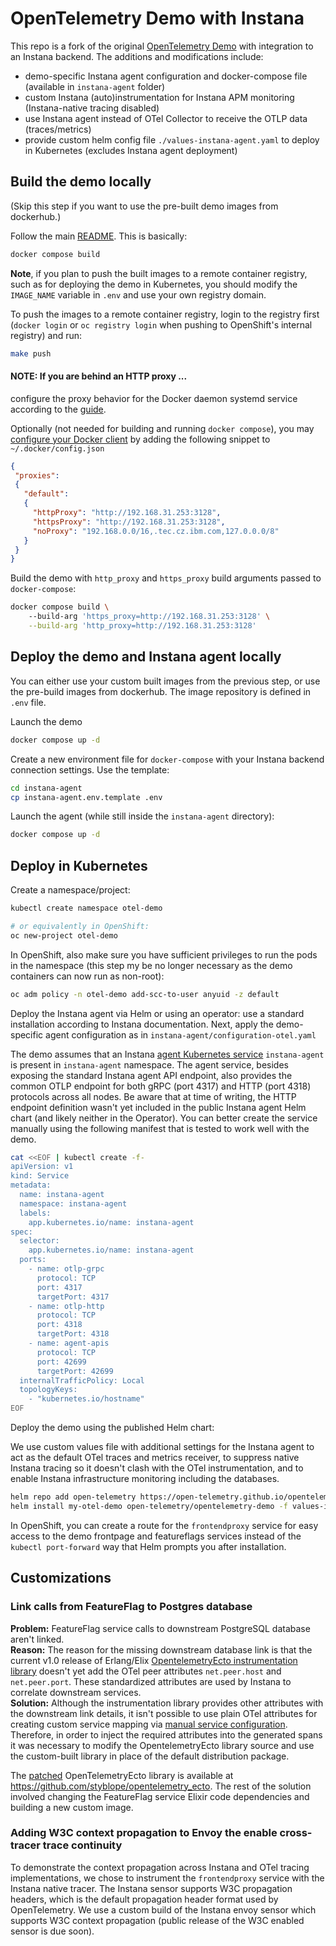 # OpenTelemetry Demo with Instana

This repo is a fork of the original [OpenTelemetry Demo](https://github.com/open-telemetry/opentelemetry-demo) with integration to an Instana backend. The additions and modifications include:

- demo-specific Instana agent configuration and docker-compose file (available in `instana-agent` folder)
- custom Instana (auto)instrumentation for Instana APM monitoring (Instana-native tracing disabled)
- use Instana agent instead of OTel Collector to receive the OTLP data (traces/metrics)
- provide custom helm config file `./values-instana-agent.yaml` to deploy in Kubernetes (excludes Instana agent deployment)

## Build the demo locally
(Skip this step if you want to use the pre-built demo images from dockerhub.)

Follow the main [README](README.md). This is basically:
```sh
docker compose build
```

**Note**, if you plan to push the built images to a remote container registry, such as for deploying the demo in Kubernetes, you should modify the `IMAGE_NAME` variable in `.env` and use your own registry domain. 

To push the images to a remote container registry, login to the registry first (`docker login` or `oc registry login` when pushing to OpenShift's internal registry) and run:
```sh
make push
```

#### NOTE: If you are behind an HTTP proxy ...
configure the proxy behavior for the Docker daemon systemd service according to the [guide](https://docs.docker.com/config/daemon/systemd/#httphttps-proxy).

Optionally (not needed for building and running `docker compose`), you may [configure your Docker client](https://docs.docker.com/network/proxy/) by adding the following snippet to `~/.docker/config.json`
```json
{
 "proxies":
 {
   "default":
   {
     "httpProxy": "http://192.168.31.253:3128",
     "httpsProxy": "http://192.168.31.253:3128",
     "noProxy": "192.168.0.0/16,.tec.cz.ibm.com,127.0.0.0/8"
   }
 }
}
```

Build the demo with `http_proxy` and `https_proxy` build arguments passed to `docker-compose`:
```sh
docker compose build \ 
    --build-arg 'https_proxy=http://192.168.31.253:3128' \
    --build-arg 'http_proxy=http://192.168.31.253:3128' 
```

## Deploy the demo and Instana agent locally
You can either use your custom built images from the previous step, or use the pre-build images from dockerhub. The image repository is defined in `.env` file.

Launch the demo
```sh
docker compose up -d
```

Create a new environment file for `docker-compose` with your Instana backend connection settings. Use the template:
```sh
cd instana-agent
cp instana-agent.env.template .env
```

Launch the agent (while still inside the `instana-agent` directory):
```sh
docker compose up -d
```

## Deploy in Kubernetes

Create a namespace/project:
```sh
kubectl create namespace otel-demo

# or equivalently in OpenShift:
oc new-project otel-demo
```

In OpenShift, also make sure you have sufficient privileges to run the pods in the namespace (this step my be no longer necessary as the demo containers can now run as non-root):
```sh
oc adm policy -n otel-demo add-scc-to-user anyuid -z default
```

Deploy the Instana agent via Helm or using an operator: use a standard installation according to Instana documentation. Next, apply the demo-specific agent configuration as in `instana-agent/configuration-otel.yaml`

The demo assumes that an Instana [agent Kubernetes service](https://www.ibm.com/docs/en/instana-observability/current?topic=requirements-installing-host-agent-kubernetes#instana-agent-service) `instana-agent` is present in `instana-agent` namespace. The agent service, besides exposing the standard Instana agent API endpoint, also provides the common OTLP endpoint for both gRPC (port 4317) and HTTP (port 4318) protocols across all nodes. Be aware that at time of writing, the HTTP endpoint definition wasn't yet included in the public Instana agent Helm chart (and likely neither in the Operator). You can better create the service manually using the following manifest that is tested to work well with the demo.
```sh
cat <<EOF | kubectl create -f-
apiVersion: v1
kind: Service
metadata:
  name: instana-agent
  namespace: instana-agent
  labels:
    app.kubernetes.io/name: instana-agent
spec:
  selector:
    app.kubernetes.io/name: instana-agent
  ports:
    - name: otlp-grpc
      protocol: TCP
      port: 4317
      targetPort: 4317
    - name: otlp-http
      protocol: TCP
      port: 4318
      targetPort: 4318
    - name: agent-apis
      protocol: TCP
      port: 42699
      targetPort: 42699
  internalTrafficPolicy: Local
  topologyKeys:
    - "kubernetes.io/hostname"
EOF
```

Deploy the demo using the published Helm chart:

We use custom values file with additional settings for the Instana agent to act as the default OTel traces and metrics receiver, to suppress native Instana tracing so it doesn't clash with the OTel instrumentation, and to enable Instana infrastructure monitoring including the databases.
```sh
helm repo add open-telemetry https://open-telemetry.github.io/opentelemetry-helm-charts
helm install my-otel-demo open-telemetry/opentelemetry-demo -f values-instana-agent.yaml
```

In OpenShift, you can create a route for the `frontendproxy` service for easy access to the demo frontpage and featureflags services instead of the `kubectl port-forward` way that Helm prompts you after installation.

## Customizations

### Link calls from FeatureFlag to Postgres database
**Problem:** FeatureFlag service calls to downstream PostgreSQL database aren't linked.  
**Reason:** The reason for the missing downstream database link is that the current v1.0 release of Erlang/Elix [OpentelemetryEcto instrumentation library](https://github.com/open-telemetry/opentelemetry-erlang-contrib/tree/main/instrumentation/opentelemetry_ecto) doesn't yet add the OTel peer attributes `net.peer.host` and `net.peer.port`. These standardized attributes are used by Instana to correlate downstream services.  
**Solution:** Although the instrumentation library provides other attributes with the downstream link details, it isn't possible to use plain OTel attributes for creating custom service mapping via [manual service configuration](https://www.ibm.com/docs/en/instana-observability/current?topic=applications-services#link-calls-to-an-existing-database-or-messaging-service-that-is-created-from-a-monitored-infrastructure-entity). Therefore, in order to inject the required attributes into the generated spans it was necessary to modify the OpentelemetryEcto library source and use the custom-built library in place of the default distribution package.

The [patched](https://github.com/styblope/opentelemetry_ecto/commit/0bc71d465621e6f76d71bc8d6d336011661eb754) OpenTelemetryEcto library is available at https://github.com/styblope/opentelemetry_ecto. The rest of the solution involved changing the FeatureFlag service Elixir code dependencies and building a new custom image.

### Adding W3C context propagation to Envoy the enable cross-tracer trace continuity
To demonstrate the context propagation across Instana and OTel tracing implementations, we chose to instrument the `frontendproxy` service with the Instana native tracer. The Instana sensor supports W3C propagation headers, which is the default propagation header format used by OpenTelemetry. We use a custom build of the Instana envoy sensor which supports W3C context propagation (public release of the W3C enabled sensor is due soon).

